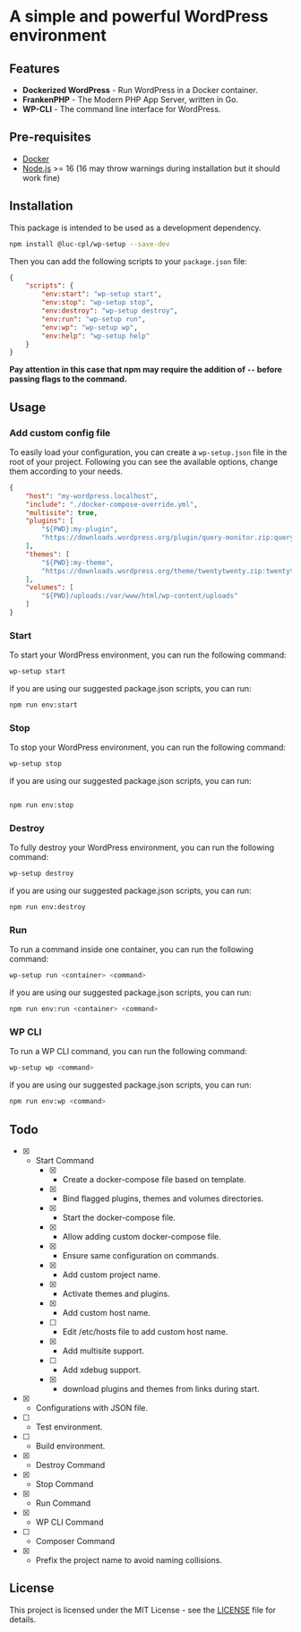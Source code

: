 # A simple and powerful WordPress environment

## Features

- **Dockerized WordPress** - Run WordPress in a Docker container.
- **FrankenPHP** - The Modern PHP App Server, written in Go.
- **WP-CLI** - The command line interface for WordPress.

## Pre-requisites

- [Docker](https://docs.docker.com/get-docker/)
- [Node.js](https://nodejs.org/en/download/) >= 16 (16 may throw warnings during installation but it should work fine)

## Installation

This package is intended to be used as a development dependency.

```bash
npm install @luc-cpl/wp-setup --save-dev
```

Then you can add the following scripts to your `package.json` file:

```json
{
	"scripts": {
		"env:start": "wp-setup start",
		"env:stop": "wp-setup stop",
		"env:destroy": "wp-setup destroy",
		"env:run": "wp-setup run",
		"env:wp": "wp-setup wp",
		"env:help": "wp-setup help"
	}
}
```

**Pay attention in this case that npm may require the addition of `--` before passing flags to the command.**

## Usage

### Add custom config file

To easily load your configuration, you can create a `wp-setup.json` file in the root of your project.
Following you can see the available options, change them according to your needs.

```json
{
	"host": "my-wordpress.localhost",
	"include": "./docker-compose-override.yml",
	"multisite": true,
	"plugins": [
		"${PWD}:my-plugin",
		"https://downloads.wordpress.org/plugin/query-monitor.zip:query-monitor"
	],
	"themes": [
		"${PWD}:my-theme",
		"https://downloads.wordpress.org/theme/twentytwenty.zip:twentytwenty"
	],
	"volumes": [
		"${PWD}/uploads:/var/www/html/wp-content/uploads"
	]
}
```

### Start

To start your WordPress environment, you can run the following command:

```bash
wp-setup start
```

if you are using our suggested package.json scripts, you can run:

```bash
npm run env:start
```

### Stop

To stop your WordPress environment, you can run the following command:

```bash
wp-setup stop
```

if you are using our suggested package.json scripts, you can run:

```bash

npm run env:stop
```

### Destroy

To fully destroy your WordPress environment, you can run the following command:

```bash
wp-setup destroy
```

if you are using our suggested package.json scripts, you can run:

```bash
npm run env:destroy
```

### Run

To run a command inside one container, you can run the following command:

```bash
wp-setup run <container> <command>
```

if you are using our suggested package.json scripts, you can run:

```bash
npm run env:run <container> <command>
```

### WP CLI

To run a WP CLI command, you can run the following command:

```bash
wp-setup wp <command>
```

if you are using our suggested package.json scripts, you can run:

```bash
npm run env:wp <command>
```

## Todo

- [x] - Start Command
	- [x] - Create a docker-compose file based on template.
	- [x] - Bind flagged plugins, themes and volumes directories.
	- [x] - Start the docker-compose file.
	- [x] - Allow adding custom docker-compose file.
	- [x] - Ensure same configuration on commands.
	- [x] - Add custom project name.
	- [x] - Activate themes and plugins.
	- [x] - Add custom host name.
	- [ ] - Edit /etc/hosts file to add custom host name.
	- [x] - Add multisite support.
	- [ ] - Add xdebug support.
	- [x] - download plugins and themes from links during start.
- [x] - Configurations with JSON file.
- [ ] - Test environment.
- [ ] - Build environment.
- [x] - Destroy Command
- [x] - Stop Command
- [x] - Run Command
- [x] - WP CLI Command
- [ ] - Composer Command
- [x] - Prefix the project name to avoid naming collisions.

## License

This project is licensed under the MIT License - see the [LICENSE](LICENSE) file for details.
